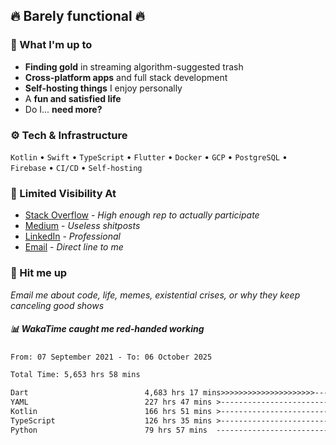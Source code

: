 ## 🔥 Barely functional 🔥

### 🎯 What I'm up to

- **Finding gold** in streaming algorithm-suggested trash
- **Cross-platform apps** and full stack development
- **Self-hosting things** I enjoy personally
- A **fun and satisfied life**
- Do I... **need more?**

### ⚙️ Tech & Infrastructure

`Kotlin` • `Swift` • `TypeScript` • `Flutter` • `Docker` • `GCP` • `PostgreSQL` • `Firebase` •
`CI/CD` • `Self-hosting`

### 🔗 Limited Visibility At

- [Stack Overflow](https://stackoverflow.com/users/15199864/deepanshu) - *High enough rep to
  actually participate*
- [Medium](https://medium.com/@deepanshuc2141) - *Useless shitposts*
- [LinkedIn](https://www.linkedin.com/in/chaudhary-deepanshu/) - *Professional*
- [Email](mailto:0qs8e9yn@duck.com) - *Direct line to me*

### 💬 Hit me up

*Email me about code, life, memes, existential crises, or why they keep canceling good shows*

##### 📊 *WakaTime caught me red-handed working*

<!--START_SECTION:waka-->

```txt
From: 07 September 2021 - To: 06 October 2025

Total Time: 5,653 hrs 58 mins

Dart                          4,683 hrs 17 mins>>>>>>>>>>>>>>>>>>>>>----   82.83 %
YAML                          227 hrs 47 mins >------------------------   04.03 %
Kotlin                        166 hrs 51 mins >------------------------   02.95 %
TypeScript                    126 hrs 35 mins >------------------------   02.24 %
Python                        79 hrs 57 mins  -------------------------   01.41 %
```

<!--END_SECTION:waka-->

<!---
If you're reading this in the raw file, you've gone too deep. Go back.
--->
